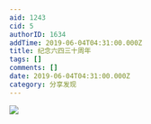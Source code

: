 ```yaml
---
aid: 1243
cid: 5
authorID: 1634
addTime: 2019-06-04T04:31:00.000Z
title: 纪念六四三十周年
tags: []
comments: []
date: 2019-06-04T04:31:00.000Z
category: 分享发现
---
```


![](https://telegra.ph/file/71225e5e574ac556745ad.png)
